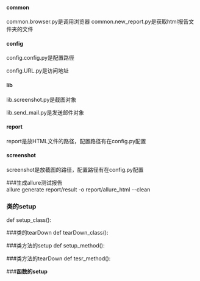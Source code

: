 #### **common**

common.browser.py是调用浏览器
common.new_report.py是获取html报告文件夹的文件

#### **config**

config.config.py是配置路径

config.URL.py是访问地址

#### **lib**
lib.screenshot.py是截图对象

lib.send_mail.py是发送邮件对象

#### **report**

report是放HTML文件的路径，配置路径有在config.py配置

#### **screenshot**

screenshot是放截图的路径，配置路径有在config.py配置

###生成allure测试报告\
allure generate report/result -o report/allure_html --clean

### **类的setup**
def setup_class():

###类的tearDown
def tearDown_class():

###类方法的setup
def setup_method():

###类方法的tearDown
def tesr_method():

###**函数的setup**
